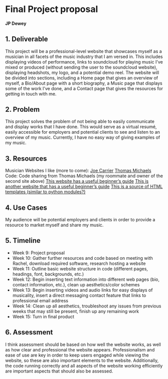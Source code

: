 # Final Project proposal
#### JP Dewey

## 1.	Deliverable
This project will be a professional-level website that showcases myself as a musician in all facets of the music industry that I am versed in. This includes displaying videos of performance, links to soundcloud for playing music I’ve mixed or produced (without sending the user to the soundcloud website), displaying headshots, my logo, and a potential demo reel. The website will be divided into sections, including a Home page that gives an overview of myself, a Bio/About page with a short biography, a Music page that displays some of the work I’ve done, and a Contact page that gives the resources for getting in touch with me.
## 2.	Problem
This project solves the problem of not being able to easily communicate and display works that I have done. This would serve as a virtual resumé, easily accessible for employers and potential clients to see and listen to an overview of my music. Currently, I have no easy way of giving examples of my music.
## 3.	Resources
Musician Websites I like (more to come):
[Joe Carrier](http://www.joecarrier.net/)
[Thomas Michaels](http://www.thomasjmichaels.com/index.html)
Code:
Code sharing from Thomas Michaels (my roommate and owner of the second site above)
[This website has a useful beginner’s guide](https://websitesetup.org/website-coding-html-css/)
[This is another website that has a useful beginner’s guide](https://www.w3schools.com/howto/howto_website.asp)
[This is a source of HTML templates (similar to python modules?)](https://html.com/resources/free-html-templates/)
## 4.	Use Cases
My audience will be potential employers and clients in order to provide a resource to market myself and share my music.
## 5.	Timeline
- Week 9: Project proposal
- Week 10: Gather further resources and code based on meeting with Rachel, download required software, research hosting a website
- Week 11: Outline basic website structure in code (different pages, headings, font, backgrounds, etc.)
- Week 12: Begin inserting text information into different web pages (bio, contact information, etc.), clean up aesthetics/color schemes
- Week 13: Begin inserting videos and audio links for easy displays of musicality, insert a direct messaging contact feature that links to professional email address
- Week 14: Clean up all aesthetics, troubleshoot any issues from previous weeks that may still be present, finish up any remaining work
- Week 15: Turn in final product
## 6.	Assessment
I think assessment should be based on how well the website works, as well as how clear and professional the website appears. Professionalism and ease of use are key in order to keep users engaged while viewing the website, so these are also important elements to the website. Additionally, the code running correctly and all aspects of the website working efficiently are important aspects that should also be assessed.
